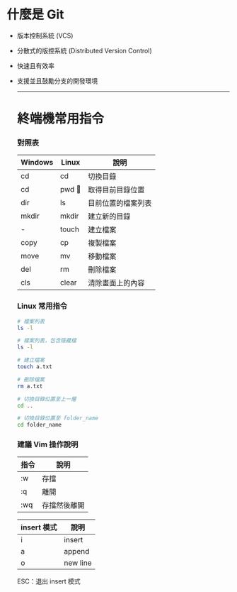 # 什麼是 Git

- 版本控制系統 (VCS)

- 分散式的版控系統 (Distributed Version Control)

- 快速且有效率

- 支援並且鼓勵分支的開發環境

  --------

  # 終端機常用指令

  ### 對照表

  | Windows | Linux | 說明               |
  | ------- | ----- | ------------------ |
  | cd      | cd    | 切換目錄           |
  | cd      | pwd   | 取得目前目錄位置   |
  | dir     | ls    | 目前位置的檔案列表 |
  | mkdir   | mkdir | 建立新的目錄       |
  | -       | touch | 建立檔案           |
  | copy    | cp    | 複製檔案           |
  | move    | mv    | 移動檔案           |
  | del     | rm    | 刪除檔案           |
  | cls     | clear | 清除畫面上的內容   |

  ### Linux 常用指令

  ```sh
  # 檔案列表
  ls -l
  
  # 檔案列表，包含隱藏檔
  ls -l
  
  # 建立檔案
  touch a.txt
  
  # 刪除檔案
  rm a.txt
  
  # 切換目錄位置至上一層
  cd ..
  
  # 切換目錄位置至 folder_name
  cd folder_name
  ```

  ### 建議 Vim 操作說明

  | 指令 | 說明         |
  | ---- | ------------ |
  | :w   | 存擋         |
  | :q   | 離開         |
  | :wq  | 存擋然後離開 |

  | insert 模式 | 說明     |
  | ----------- | -------- |
  | i           | insert   |
  | a           | append   |
  | o           | new line |

  ESC：退出 insert 模式
